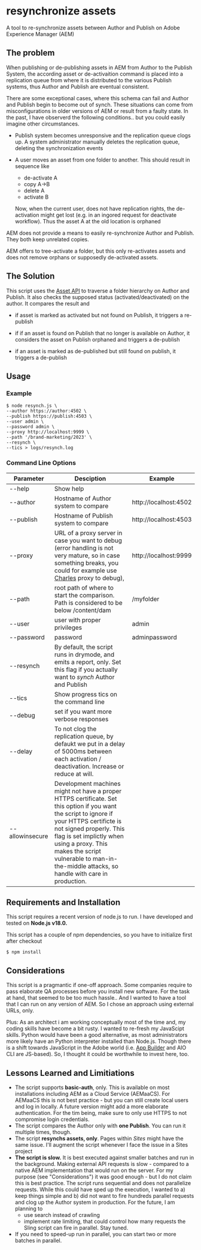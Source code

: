 # resynchronize assets

 A tool to re-synchronize assets between Author and Publish on Adobe Experience Manager (AEM)

## The problem

When publishing or de-publishing assets in AEM  from Author to the Publish System, the according asset or de-activaition command is placed into a replication queue from where it is distributed to the various Publish systems, thus Author and Publish are eventual consistent.

There are some exceptional cases, where this schema can fail and Author and Publish begin to become out of synch. These situations can come from misconfigurations in older versions of AEM or result from a faulty state. In the past, I have observerd the following conditions.. but you could easily imagine other circumstances.

- Publish system becomes unresponsive and the replication queue clogs up. A system administrator manually deletes the replication queue, deleting the synchronization events

- A user moves an asset from one folder to another. This should result in sequence like 

  - de-activate A
  - copy A->B
  - delete A
  - activate B

  Now, when the current user, does not have replication rights, the de-activation might get lost (e.g. in an ingored request for deactivate workflow). Thus the asset A at the old location is orphaned

AEM does not provide a means to easily re-synchronize Author and Publish. They both keep unrelated copies.

AEM offers to tree-activate a folder, but this only re-activates assets and does not remove orphans or supposedly de-activated assets.

## The Solution 

This script uses the [Asset API](https://experienceleague.adobe.com/docs/experience-manager-65/assets/extending/mac-api-assets.html) to traverse a folder hierarchy on Author and Publish. It also checks the supposed status (activated/deactivated) on the author. It compares the result and

- if asset is marked as activated but not found on Publish, it triggers a re-publish

- if  if an asset is found on Publish that no longer is available on Author, it considers the asset on Publish orphaned and triggers a de-publish
- if an asset is marked as de-published but still found on publish, it triggers a de-publish 



## Usage

### Example

```
$ node resynch.js \
--author https://author:4502 \
--publish https://publish:4503 \
--user admin \
--password admin \
--proxy http://localhost:9999 \
--path '/brand-marketing/2023' \
--resynch \
--tics > logs/resynch.log 
```



### Command Line Options

| Parameter       | Desciption                                                   | Example               |
| --------------- | ------------------------------------------------------------ | --------------------- |
| --help          | Show help                                                    |                       |
| --author        | Hostname of Author system to compare                         | http://localhost:4502 |
| --publish       | Hostname of Publish system to compare                        | http://localhost:4503 |
| --proxy         | URL of a proxy server in case you want to debug (error handling is not very mature, so in case something breaks, you could for example use [Charles](https://www.charlesproxy.com) proxy to debug), | http://localhost:9999 |
| --path          | root path of where to start the comparison. Path is considered to be below /content/dam | /myfolder             |
| --user          | user with proper privileges                                  | admin                 |
| --password      | password                                                     | adminpassword         |
| --resynch       | By default, the script runs in drymode, and emits a report, only. Set this flag if you actually want to *synch* Author and Publish |                       |
| --tics          | Show progress tics on the command line                       |                       |
| --debug         | set if you want more verbose responses                       |                       |
| --delay         | To not clog the replication queue, by defaukt we put in a delay of 5000ms between each activation / deactivation. Increase or reduce at will. |                       |
| --allowinsecure | Development machines might not have a proper HTTPS certificate. Set this option if you want the script to ignore if your HTTPS certificte is not signed properly. This flag is set implictly when using a proxy. This makes the script vulnerable to man-in-the-middle attacks, so handle with care in production. |                       |

## Requirements and Installation

This script requires a recent version of node.js to run. I have developed and tested on **Node.js v18.0.**  

This script has a couple of npm dependencies, so  you have to initialize first after checkout

```
$ npm install
```

## Considerations

This script is a pragmantic if one-off approach. Some companies require to pass elaborate QA processes before you install new software. For the task at hand, that seemed to be too much hassle.. And I wanted to have a tool that I can run on any version of AEM. So I chose an approach using external URLs, only. 

Plus: As an architect i am working conceptually most of the time and, my coding skills have become a bit rusty. I wanted to re-fresh my JavaScipt skills. Python would have been a good alternative, as most administrators more likely have an Python interpreter installed than Node.js. Though there  is a shift towards JavaScript in the Adobe world (i.e. [App Builder](https://business.adobe.com/products/experience-manager/developer-app-builder.html) and AIO CLI are JS-based). So, I thought it could be worthwhile to invest here, too.   

## Lessons Learned and Limitiations

- The script supports **basic-auth**, only. This is available on most installations including AEM as a Cloud Service (AEMaaCS). For AEMaaCS this is not best practice - but you can still create local users and log in locally. A future version might add a more elaborate authentication. For the tim being, make sure to only use HTTPS to not compromise login credentials.
-  The script compares the Author only with **one Publish**. You can run it multiple times, though.
- The script **resynchs assets, only**. Pages within *Sites* might have the same issue. I'll augment the script whenever I face the issue in a Sites project
- **The script is slow.** It is best executed against smaller batches and run in the background. Making external API requests is slow - compared to a native AEM implementation that would run on the server. For my purpose (see "Considerations") it was good enough - but I do not claim this is best practice. The script runs sequential and does not parallelize requests. While this could have sped up the execution, I wanted to a) keep things simple and b) did not want to fire hundreds parallel requests and clog up the Author system in production. For the future, I am planning to 
  - use search instead of crawling  
  - implement rate limiting, that could control how  many requests the Sling script can fire in parallel. Stay tuned.
- If you need to speed-up run in parallel, you can start two or more batches in parallel. 


